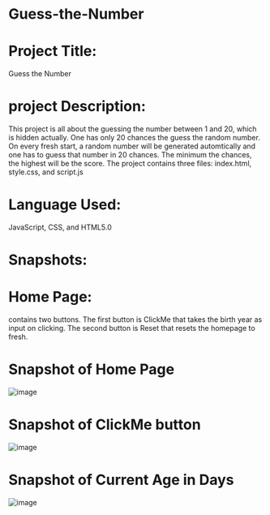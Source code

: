 # Guess-the-Number

# Project Title: 
Guess the Number

# project Description:
This project is all about the guessing the number between 1 and 20, which is hidden actually. One has only 20 chances the guess the random number. 
On every fresh start, a random number will be generated automtically and one has to guess that number in 20 chances. The minimum the chances, the highest will be the score.
The project contains three files: index.html, style.css, and script.js

# Language Used:
JavaScript, CSS, and HTML5.0

# Snapshots:
# Home Page: 
contains two buttons. The first button is ClickMe that takes the birth year as input on clicking. The second button is Reset that resets the homepage to fresh.

# Snapshot of Home Page
![image](https://user-images.githubusercontent.com/99959459/173059041-3ceafb4a-436f-468d-b20b-207897d4b26e.png)

# Snapshot of ClickMe button
![image](https://user-images.githubusercontent.com/99959459/173060352-645cc133-ad33-4a6c-afd2-b04a3b32926e.png)

# Snapshot of Current Age in Days
![image](https://user-images.githubusercontent.com/99959459/173060477-81868388-cc6c-4859-a856-ea01a019e620.png)
